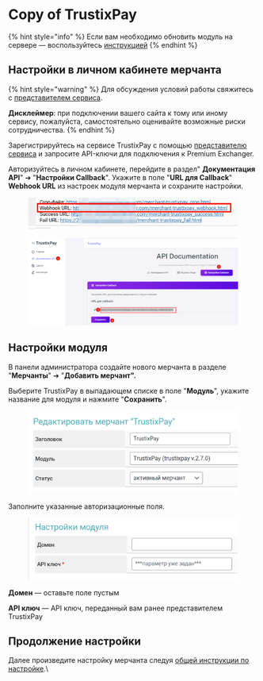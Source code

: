 # Copy of TrustixPay

{% hint style="info" %}
Если вам необходимо обновить модуль на сервере — воспользуйтесь [инструкцией](https://premium.gitbook.io/main/osnovnye-nastroiki/faq/obnovlenie-failov-skripta-na-servere/kak-obnovit-faily-na-servere#moduli-merchantov-i-avtovyplat)
{% endhint %}

## Настройки в личном кабинете мерчанта

{% hint style="warning" %}
Для обсуждения условий работы свяжитесь с [представителем сервиса](https://t.me/Trustix_R1).

**Дисклеймер**: при подключении вашего сайта к тому или иному сервису, пожалуйста, самостоятельно оценивайте возможные риски сотрудничества.
{% endhint %}

Зарегистрируйтесь на сервисе TrustixPay с помощью [представителю сервиса](https://t.me/Trustix_R1) и запросите API-ключи для подключения к Premium Exchanger.

Авторизуйтесь в личном кабинете, перейдите в раздел" **Документация API**" ➔ "**Настройки Callback**". Укажите в поле "**URL для Callback**" **Webhook URL** из настроек модуля мерчанта и сохраните настройки.

<figure><img src="../../../.gitbook/assets/image (5).png" alt="" width="468"><figcaption></figcaption></figure>

<figure><img src="../../../.gitbook/assets/image (2) (1) (1) (1) (1).png" alt="" width="563"><figcaption></figcaption></figure>

## Настройки модуля

В панели администратора создайте нового мерчанта в разделе "**Мерчанты**" ➔ "**Добавить мерчант".**

Выберите TrustixPay в выпадающем списке в поле "**Модуль**", укажите название для модуля и нажмите "**Сохранить**".

<figure><img src="../../../.gitbook/assets/image (1) (1) (1) (1) (1).png" alt="" width="424"><figcaption></figcaption></figure>

Заполните указанные авторизационные поля.

<figure><img src="../../../.gitbook/assets/image (1) (1) (1) (1) (1) (1).png" alt="" width="423"><figcaption></figcaption></figure>

**Домен** — оставьте поле пустым

**API ключ** — API ключ, переданный вам ранее представителем TrustixPay

## Продолжение настройки

Далее произведите настройку мерчанта следуя [общей инструкции по настройке](https://premium.gitbook.io/rukovodstvo-polzovatelya/osnovnye-nastroiki/merchanty-i-avtovyplaty/merchanty/obshie-nastroiki-merchantov).\
